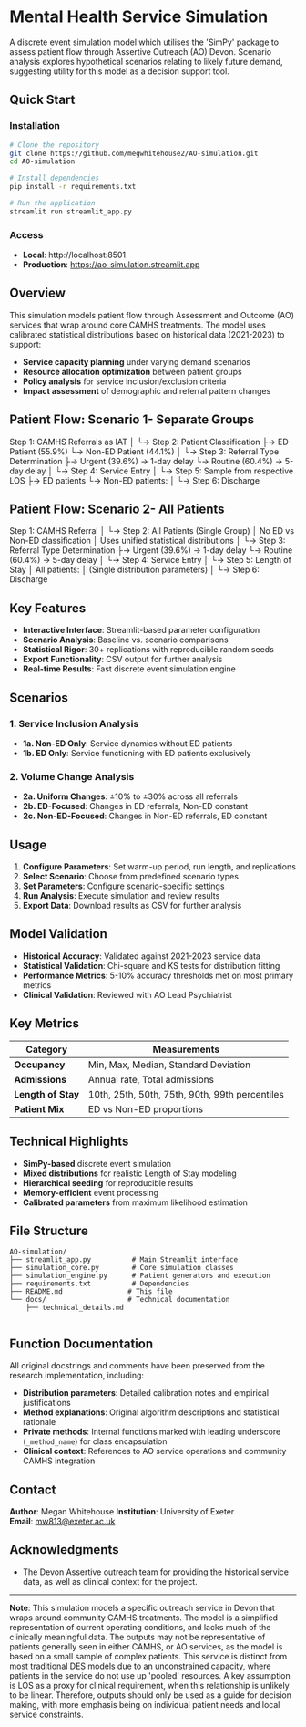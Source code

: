 # Mental Health Service Simulation

A discrete event simulation model which utilises the 'SimPy' package to assess patient flow through Assertive Outreach (AO) Devon. Scenario analysis explores hypothetical scenarios relating to likely future demand, suggesting utility for this model as a decision support tool. 

## Quick Start

### Installation
```bash
# Clone the repository
git clone https://github.com/megwhitehouse2/AO-simulation.git
cd AO-simulation

# Install dependencies
pip install -r requirements.txt

# Run the application
streamlit run streamlit_app.py
```

### Access
- **Local**: http://localhost:8501
- **Production**: https://ao-simulation.streamlit.app

## Overview

This simulation models patient flow through Assessment and Outcome (AO) services that wrap around core CAMHS treatments. The model uses calibrated statistical distributions based on historical data (2021-2023) to support:

- **Service capacity planning** under varying demand scenarios
- **Resource allocation optimization** between patient groups
- **Policy analysis** for service inclusion/exclusion criteria
- **Impact assessment** of demographic and referral pattern changes

## Patient Flow: Scenario 1- Separate Groups

Step 1: CAMHS Referrals as IAT
   │
   └→ Step 2: Patient Classification
      ├→ ED Patient (55.9%)
      └→ Non-ED Patient (44.1%)
         │
         └→ Step 3: Referral Type Determination
            ├→ Urgent (39.6%) → 1-day delay
            └→ Routine (60.4%) → 5-day delay
               │
               └→ Step 4: Service Entry
                  │
                  └→ Step 5: Sample from respective LOS
                     ├→ ED patients
                     └→ Non-ED patients: 
                        │
                        └→ Step 6: Discharge


## Patient Flow: Scenario 2- All Patients

Step 1: CAMHS Referral
   │
   └→ Step 2: All Patients (Single Group)
      │ No ED vs Non-ED classification
      │ Uses unified statistical distributions
      │
      └→ Step 3: Referral Type Determination
         ├→ Urgent (39.6%) → 1-day delay
         └→ Routine (60.4%) → 5-day delay
            │
            └→ Step 4: Service Entry
               │
               └→ Step 5: Length of Stay
                  │ All patients: 
                  │ (Single distribution parameters)
                  │
                  └→ Step 6: Discharge


## Key Features

- **Interactive Interface**: Streamlit-based parameter configuration
- **Scenario Analysis**: Baseline vs. scenario comparisons
- **Statistical Rigor**: 30+ replications with reproducible random seeds
- **Export Functionality**: CSV output for further analysis
- **Real-time Results**: Fast discrete event simulation engine

## Scenarios

### 1. Service Inclusion Analysis
- **1a. Non-ED Only**: Service dynamics without ED patients
- **1b. ED Only**: Service functioning with ED patients exclusively

### 2. Volume Change Analysis  
- **2a. Uniform Changes**: ±10% to ±30% across all referrals
- **2b. ED-Focused**: Changes in ED referrals, Non-ED constant
- **2c. Non-ED-Focused**: Changes in Non-ED referrals, ED constant

## Usage

1. **Configure Parameters**: Set warm-up period, run length, and replications
2. **Select Scenario**: Choose from predefined scenario types
3. **Set Parameters**: Configure scenario-specific settings
4. **Run Analysis**: Execute simulation and review results
5. **Export Data**: Download results as CSV for further analysis

## Model Validation

- **Historical Accuracy**: Validated against 2021-2023 service data
- **Statistical Validation**: Chi-square and KS tests for distribution fitting
- **Performance Metrics**: 5-10% accuracy thresholds met on most primary metrics
- **Clinical Validation**: Reviewed with AO Lead Psychiatrist

## Key Metrics

| Category | Measurements |
|----------|-------------|
| **Occupancy** | Min, Max, Median, Standard Deviation |
| **Admissions** | Annual rate, Total admissions |
| **Length of Stay** | 10th, 25th, 50th, 75th, 90th, 99th percentiles |
| **Patient Mix** | ED vs Non-ED proportions |

## Technical Highlights

- **SimPy-based** discrete event simulation
- **Mixed distributions** for realistic Length of Stay modeling
- **Hierarchical seeding** for reproducible results
- **Memory-efficient** event processing
- **Calibrated parameters** from maximum likelihood estimation

## File Structure

```
AO-simulation/
├── streamlit_app.py          # Main Streamlit interface
├── simulation_core.py        # Core simulation classes
├── simulation_engine.py      # Patient generators and execution
├── requirements.txt          # Dependencies
├── README.md                # This file
└── docs/                    # Technical documentation
    ├── technical_details.md
    
```


## Function Documentation

All original docstrings and comments have been preserved from the research implementation, including:

- **Distribution parameters**: Detailed calibration notes and empirical justifications
- **Method explanations**: Original algorithm descriptions and statistical rationale
- **Private methods**: Internal functions marked with leading underscore (`_method_name`) for class encapsulation
- **Clinical context**: References to AO service operations and community CAMHS integration


## Contact

**Author**: Megan Whitehouse 
**Institution**: University of Exeter  
**Email**: mw813@exeter.ac.uk


## Acknowledgments

-  The Devon Assertive outreach team for providing the historical service data, as well as clinical context for the project.

---

**Note**: This simulation models a specific outreach service in Devon that wraps around community CAMHS treatments. The model is a simplified representation of current operating conditions, and lacks much of the clinically meaningful data. The outputs may not be representative of patients generally seen in either CAMHS, or AO services, as the model is based on a small sample of complex patients. This service is distinct from most traditional DES models due to an unconstrained capacity, where patients in the service do not use up 'pooled' resources. A key assumption is LOS as a proxy for clinical requirement, when this relationship is unlikely to be linear. Therefore, outputs should only be used as a guide for decision making, with more emphasis being on individual patient needs and local service constraints.
